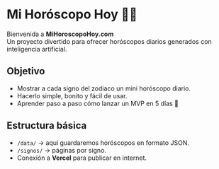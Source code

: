 # Mi Horóscopo Hoy 🌙✨

Bienvenida a **MiHoroscopoHoy.com**  
Un proyecto divertido para ofrecer horóscopos diarios generados con inteligencia artificial.

## Objetivo
- Mostrar a cada signo del zodiaco un mini horóscopo diario.
- Hacerlo simple, bonito y fácil de usar.
- Aprender paso a paso cómo lanzar un MVP en 5 días 🚀

## Estructura básica
- `/data/` → aquí guardaremos horóscopos en formato JSON.
- `/signos/` → páginas por signo.
- Conexión a **Vercel** para publicar en internet.
